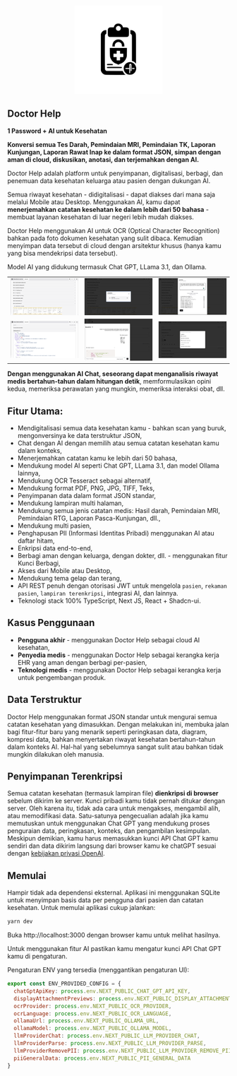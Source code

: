 <p align="center">
    <img width="200" src="public/img/doctor-dok-logo.svg" />
</p>

## Doctor Help

**1 Password + AI untuk Kesehatan**

**Konversi semua Tes Darah, Pemindaian MRI, Pemindaian TK, Laporan Kunjungan, Laporan Rawat Inap ke dalam format JSON, simpan dengan aman di cloud, diskusikan, anotasi, dan terjemahkan dengan AI.**

Doctor Help adalah platform untuk penyimpanan, digitalisasi, berbagi, dan penemuan data kesehatan keluarga atau pasien dengan dukungan AI.

Semua riwayat kesehatan - didigitalisasi - dapat diakses dari mana saja melalui Mobile atau Desktop. Menggunakan AI, kamu dapat **menerjemahkan catatan kesehatan ke dalam lebih dari 50 bahasa** - membuat layanan kesehatan di luar negeri lebih mudah diakses.

Doctor Help menggunakan AI untuk OCR (Optical Character Recognition) bahkan pada foto dokumen kesehatan yang sulit dibaca. Kemudian menyimpan data tersebut di cloud dengan arsitektur khusus (hanya kamu yang bisa mendekripsi data tersebut).

Model AI yang didukung termasuk Chat GPT, LLama 3.1, dan Ollama.

<table>
    <tr>
        <td>
            <a href="readme-assets/screen0.png"><img src="readme-assets/screen0.png" alt="Contoh tampilan rekaman" /></a>
        </td>
        <td>
            <a href="readme-assets/screen1.png"><img src="readme-assets/screen1.png" alt="Dukungan multi pasien" /></a>
        </td>
        <td>
            <a href="readme-assets/screen2.png"><img src="readme-assets/screen2.png" alt="Menambahkan data kesehatan dalam format apa pun" /></a>
        </td>
    </tr>
    <tr>
        <td>
            <a href="readme-assets/screen3.png"><img src="readme-assets/screen3.png" alt="Pemeriksaan menjadi digital" /></a>
        </td>
        <td>
            <a href="readme-assets/screen4.png"><img src="readme-assets/screen4.png" alt="AI digunakan untuk OCR data" /></a>
        </td>
        <td>
            <a href="readme-assets/screen5.png"><img src="readme-assets/screen5.png" alt="Fitur AI" /></a>
        </td>
    </tr>
</table>

**Dengan menggunakan AI Chat, seseorang dapat menganalisis riwayat medis bertahun-tahun dalam hitungan detik**, memformulasikan opini kedua, memeriksa perawatan yang mungkin, memeriksa interaksi obat, dll.

## Fitur Utama:

- Mendigitalisasi semua data kesehatan kamu - bahkan scan yang buruk, mengonversinya ke data terstruktur JSON,
- Chat dengan AI dengan memilih atau semua catatan kesehatan kamu dalam konteks,
- Menerjemahkan catatan kamu ke lebih dari 50 bahasa,
- Mendukung model AI seperti Chat GPT, LLama 3.1, dan model Ollama lainnya,
- Mendukung OCR Tesseract sebagai alternatif,
- Mendukung format PDF, PNG, JPG, TIFF, Teks,
- Penyimpanan data dalam format JSON standar,
- Mendukung lampiran multi halaman,
- Mendukung semua jenis catatan medis: Hasil darah, Pemindaian MRI, Pemindaian RTG, Laporan Pasca-Kunjungan, dll.,
- Mendukung multi pasien,
- Penghapusan PII (Informasi Identitas Pribadi) menggunakan AI atau daftar hitam,
- Enkripsi data end-to-end,
- Berbagi aman dengan keluarga, dengan dokter, dll. - menggunakan fitur Kunci Berbagi,
- Akses dari Mobile atau Desktop,
- Mendukung tema gelap dan terang,
- API REST penuh dengan otorisasi JWT untuk mengelola `pasien`, `rekaman pasien`, `lampiran terenkripsi`, integrasi AI, dan lainnya.
- Teknologi stack 100% TypeScript, Next JS, React + Shadcn-ui.

## Kasus Penggunaan
- **Pengguna akhir** - menggunakan Doctor Help sebagai cloud AI kesehatan,
- **Penyedia medis** - menggunakan Doctor Help sebagai kerangka kerja EHR yang aman dengan berbagi per-pasien,
- **Teknologi medis** - menggunakan Doctor Help sebagai kerangka kerja untuk pengembangan produk.

## Data Terstruktur

Doctor Help menggunakan format JSON standar untuk mengurai semua catatan kesehatan yang dimasukkan. Dengan melakukan ini, membuka jalan bagi fitur-fitur baru yang menarik seperti peringkasan data, diagram, kompresi data, bahkan menyertakan riwayat kesehatan bertahun-tahun dalam konteks AI. Hal-hal yang sebelumnya sangat sulit atau bahkan tidak mungkin dilakukan oleh manusia.

## Penyimpanan Terenkripsi

Semua catatan kesehatan (termasuk lampiran file) **dienkripsi di browser** sebelum dikirim ke server. Kunci pribadi kamu tidak pernah ditukar dengan server. Oleh karena itu, tidak ada cara untuk mengakses, mengambil alih, atau memodifikasi data. Satu-satunya pengecualian adalah jika kamu memutuskan untuk menggunakan Chat GPT yang mendukung proses penguraian data, peringkasan, konteks, dan pengambilan kesimpulan. Meskipun demikian, kamu harus memasukkan kunci API Chat GPT kamu sendiri dan data dikirim langsung dari browser kamu ke chatGPT sesuai dengan [kebijakan privasi OpenAI](https://openai.com/pl-PL/policies/eu-privacy-policy/).

## Memulai

Hampir tidak ada dependensi eksternal. Aplikasi ini menggunakan SQLite untuk menyimpan basis data per pengguna dari pasien dan catatan kesehatan. Untuk memulai aplikasi cukup jalankan:

```bash
yarn dev
```

Buka http://localhost:3000 dengan browser kamu untuk melihat hasilnya.

Untuk menggunakan fitur AI pastikan kamu mengatur kunci API Chat GPT kamu di pengaturan.

Pengaturan ENV yang tersedia (menggantikan pengaturan UI):

```js
export const ENV_PROVIDED_CONFIG = {
  chatGptApiKey: process.env.NEXT_PUBLIC_CHAT_GPT_API_KEY,
  displayAttachmentPreviews: process.env.NEXT_PUBLIC_DISPLAY_ATTACHMENT_PREVIEWS,
  ocrProvider: process.env.NEXT_PUBLIC_OCR_PROVIDER,
  ocrLanguage: process.env.NEXT_PUBLIC_OCR_LANGUAGE,
  ollamaUrl: process.env.NEXT_PUBLIC_OLLAMA_URL,
  ollamaModel: process.env.NEXT_PUBLIC_OLLAMA_MODEL,
  llmProviderChat: process.env.NEXT_PUBLIC_LLM_PROVIDER_CHAT,
  llmProviderParse: process.env.NEXT_PUBLIC_LLM_PROVIDER_PARSE,
  llmProviderRemovePII: process.env.NEXT_PUBLIC_LLM_PROVIDER_REMOVE_PII,
  piiGeneralData: process.env.NEXT_PUBLIC_PII_GENERAL_DATA
}
```
